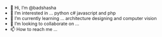 - 👋 Hi, I’m @badshasha
- 👀 I’m interested in ... python c# javascript and php
- 🌱 I’m currently learning ... architecture designing and computer vision 
- 💞️ I’m looking to collaborate on ... 
- 📫 How to reach me ...

<!---
badshasha/badshasha is a ✨ special ✨ repository because its `README.md` (this file) appears on your GitHub profile.
You can click the Preview link to take a look at your changes.
--->

